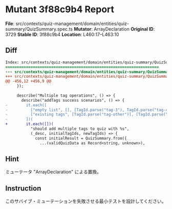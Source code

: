 # Mutant 3f88c9b4 Report

**File**: src/contexts/quiz-management/domain/entities/quiz-summary/QuizSummary.spec.ts
**Mutator**: ArrayDeclaration
**Original ID**: 3729
**Stable ID**: 3f88c9b4
**Location**: L460:17–L463:10

## Diff

```diff
Index: src/contexts/quiz-management/domain/entities/quiz-summary/QuizSummary.spec.ts
===================================================================
--- src/contexts/quiz-management/domain/entities/quiz-summary/QuizSummary.spec.ts	original
+++ src/contexts/quiz-management/domain/entities/quiz-summary/QuizSummary.spec.ts	mutated #3729
@@ -456,12 +456,9 @@
     });
 
     describe("Multiple tag operations", () => {
       describe("addTags success scenarios", () => {
-        it.each([
-          ["empty list", [], [TagId.parse("tag-3"), TagId.parse("tag-4")]],
-          ["existing tags", [TagId.parse("tag-other")], [TagId.parse("tag-3")]],
-        ])(
+        it.each([])(
           "should add multiple tags to quiz with %s",
           (_desc, initialTagIds, newTagIds) => {
             const initialResult = QuizSummary.from({
               ...(validQuizData as Record<string, unknown>),
```

## Hint

ミューテータ "ArrayDeclaration" による置換。

## Instruction

このサバイブ・ミューテーションを失敗させる最小テストを設計してください。
